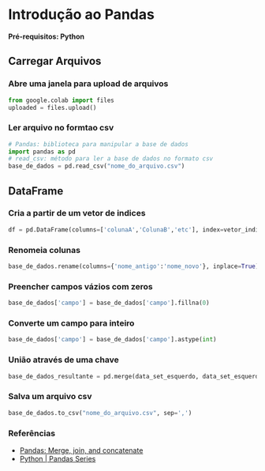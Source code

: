 # Introdução ao Pandas
**Pré-requisitos: Python** 

## Carregar Arquivos 

### Abre uma janela para upload de arquivos 
```python
from google.colab import files
uploaded = files.upload()
``` 
### Ler arquivo no formtao csv 
```python
# Pandas: biblioteca para manipular a base de dados 
import pandas as pd 
# read_csv: método para ler a base de dados no formato csv
base_de_dados = pd.read_csv("nome_do_arquivo.csv")
```

## DataFrame
### Cria a partir de um vetor de indices 
```python
df = pd.DataFrame(columns=['colunaA','ColunaB','etc'], index=vetor_indices )
```
### Renomeia colunas 
```python
base_de_dados.rename(columns={'nome_antigo':'nome_novo'}, inplace=True)
``` 

### Preencher campos vázios com zeros
```python
base_de_dados['campo'] = base_de_dados['campo'].fillna(0)
```

### Converte um campo para inteiro
```python
base_de_dados['campo'] = base_de_dados['campo'].astype(int) 
``` 

### União através de uma chave
```python
base_de_dados_resultante = pd.merge(data_set_esquerdo, data_set_esquerdo, on='nome_da_coluna')
```

### Salva um arquivo csv 
```python
base_de_dados.to_csv("nome_do_arquivo.csv", sep=',')
```

### Referências
* [Pandas: Merge, join, and concatenate](https://pandas.pydata.org/pandas-docs/stable/user_guide/merging.html)  
* [Python | Pandas Series](https://www.geeksforgeeks.org/python-pandas-series/#Basics)
